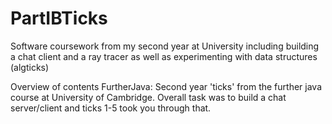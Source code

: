 # PartIBTicks
Software coursework from my second year at University including building a chat client and a ray tracer as well as experimenting with data structures (algticks)

Overview of contents
FurtherJava: Second year 'ticks' from the further java course at University of Cambridge. Overall task was to build a chat server/client and ticks 1-5 took you through that.
